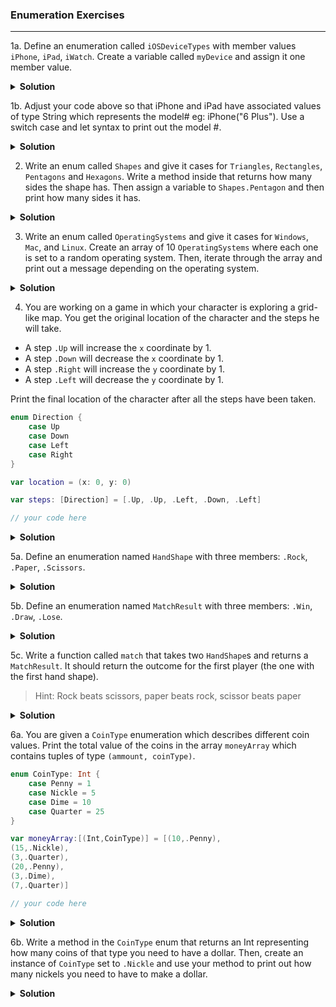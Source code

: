 ### Enumeration Exercises

---

1a. Define an enumeration called `iOSDeviceTypes` with member values `iPhone`, `iPad`, `iWatch`. Create a variable called `myDevice` and assign it one member value.

<details>
<summary><b>Solution</b></summary>

```swift



```

</details>


1b. Adjust your code above so that iPhone and iPad have associated values of type String which represents the model# eg: iPhone("6 Plus"). Use a switch case and let syntax to print out the model #.

<details>
<summary><b>Solution</b></summary>

```swift



```

</details>


2. Write an enum called `Shapes` and give it cases for `Triangles`, `Rectangles`, `Pentagons` and `Hexagons`. Write a method inside that returns how many sides the shape has.  Then assign a variable to `Shapes.Pentagon` and then print how many sides it has.

<details>
<summary><b>Solution</b></summary>

```swift



```

</details>


3. Write an enum called `OperatingSystems` and give it cases for `Windows`, `Mac`, and `Linux`.  Create an array of 10 `OperatingSystems` where each one is set to a random operating system.  Then, iterate through the array and print out a message depending on the operating system.

<details>
<summary><b>Solution</b></summary>

```swift



```

</details>


4. You are working on a game in which your character is exploring a grid-like map. You get the original location of the character and the steps he will take.

- A step `.Up` will increase the `x` coordinate by 1.
- A step `.Down` will decrease the `x` coordinate by 1. 
- A step `.Right` will increase the `y` coordinate by 1. 
- A step `.Left` will decrease the `y` coordinate by 1.

Print the final location of the character after all the steps have been taken.

```swift
enum Direction {
    case Up
    case Down
    case Left
    case Right
}

var location = (x: 0, y: 0)

var steps: [Direction] = [.Up, .Up, .Left, .Down, .Left]

// your code here

```

<details>
<summary><b>Solution</b></summary>

```swift



```

</details>


5a. Define an enumeration named `HandShape` with three members: `.Rock`, `.Paper`, `.Scissors`.

<details>
<summary><b>Solution</b></summary>

```swift



```

</details>

5b. Define an enumeration named `MatchResult` with three members: `.Win`, `.Draw`, `.Lose`.

<details>
<summary><b>Solution</b></summary>

```swift



```

</details>

5c. Write a function called `match` that takes two `HandShape`s and returns a `MatchResult`. It should return the outcome for the first player (the one with the first hand shape).

> Hint: Rock beats scissors, paper beats rock, scissor beats paper

<details>
<summary><b>Solution</b></summary>

```swift



```

</details>


6a. You are given a `CoinType` enumeration which describes different coin values. Print the total value of the coins in the array `moneyArray` which contains tuples of type `(ammount, coinType)`.

```swift
enum CoinType: Int {
    case Penny = 1
    case Nickle = 5
    case Dime = 10
    case Quarter = 25
}

var moneyArray:[(Int,CoinType)] = [(10,.Penny),
(15,.Nickle),
(3,.Quarter),
(20,.Penny),
(3,.Dime),
(7,.Quarter)]

// your code here

```

<details>
<summary><b>Solution</b></summary>

```swift



```

</details>

6b. Write a method in the `CoinType` enum that returns an Int representing how many coins of that type you need to have a dollar. Then, create an instance of `CoinType` set to `.Nickle` and use your method to print out how many nickels you need to have to make a dollar.

<details>
<summary><b>Solution</b></summary>

```swift



```

</details>
